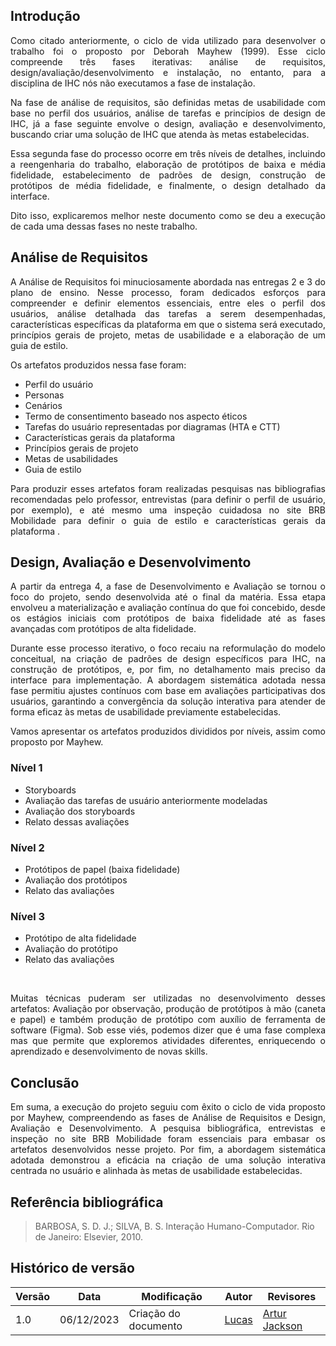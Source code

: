 ## Introdução

<div style="text-align: justify">

Como citado anteriormente, o ciclo de vida utilizado para desenvolver o trabalho foi o proposto por Deborah Mayhew (1999). Esse ciclo compreende três fases iterativas: análise de requisitos, design/avaliação/desenvolvimento e instalação, no entanto, para a disciplina de IHC nós não executamos a fase de instalação.

Na fase de análise de requisitos, são definidas metas de usabilidade com base no perfil dos usuários, análise de tarefas e princípios de design de IHC, já a fase seguinte envolve o design, avaliação e desenvolvimento, buscando criar uma solução de IHC que atenda às metas estabelecidas.

Essa segunda fase do processo ocorre em três níveis de detalhes, incluindo a reengenharia do trabalho, elaboração de protótipos de baixa e média fidelidade, estabelecimento de padrões de design, construção de protótipos de média fidelidade, e finalmente, o design detalhado da interface.

Dito isso, explicaremos melhor neste documento como se deu a execução de cada uma dessas fases no neste trabalho.

</div>

## Análise de Requisitos

<div style="text-align: justify">

A Análise de Requisitos foi minuciosamente abordada nas entregas 2 e 3 do plano de ensino. Nesse processo, foram dedicados esforços para compreender e definir elementos essenciais, entre eles o perfil dos usuários, análise detalhada das tarefas a serem desempenhadas, características específicas da plataforma em que o sistema será executado, princípios gerais de projeto, metas de usabilidade e a elaboração de um guia de estilo.

</div>

Os artefatos produzidos nessa fase foram:</br>

- Perfil do usuário
- Personas
- Cenários
- Termo de consentimento baseado nos aspecto éticos
- Tarefas do usuário representadas por diagramas (HTA e CTT)
- Características gerais da plataforma
- Princípios gerais de projeto
- Metas de usabilidades
- Guia de estilo

<div style="text-align: justify">

Para produzir esses artefatos foram realizadas pesquisas nas bibliografias recomendadas pelo professor, entrevistas (para definir o perfil de usuário, por exemplo), e até mesmo uma inspeção cuidadosa no site BRB Mobilidade para definir o guia de estilo e características gerais da plataforma .

</div>

## Design, Avaliação e Desenvolvimento

<div style="text-align: justify">

A partir da entrega 4, a fase de Desenvolvimento e Avaliação se tornou o foco do projeto, sendo desenvolvida até o final da matéria. Essa etapa envolveu a materialização e avaliação contínua do que foi concebido, desde os estágios iniciais com protótipos de baixa fidelidade até as fases avançadas com protótipos de alta fidelidade. 

Durante esse processo iterativo, o foco recaiu na reformulação do modelo conceitual, na criação de padrões de design específicos para IHC, na construção de protótipos, e, por fim, no detalhamento mais preciso da interface para implementação. A abordagem sistemática adotada nessa fase permitiu ajustes contínuos com base em avaliações participativas dos usuários, garantindo a convergência da solução interativa para atender de forma eficaz às metas de usabilidade previamente estabelecidas.

Vamos apresentar os artefatos produzidos divididos por níveis, assim como proposto por Mayhew.

</div>

### Nível 1

- Storyboards
- Avaliação das tarefas de usuário anteriormente modeladas
- Avaliação dos storyboards
- Relato dessas avaliações

### Nível 2

- Protótipos de papel (baixa fidelidade)
- Avaliação dos protótipos
- Relato das avaliações

### Nível 3

- Protótipo de alta fidelidade
- Avaliação do protótipo
- Relato das avaliações

</br>

<div style="text-align: justify">

Muitas técnicas puderam ser utilizadas no desenvolvimento desses artefatos: Avaliação por observação, produção de protótipos à mão (caneta e papel) e também produção de protótipo com auxílio de ferramenta de software (Figma). Sob esse viés, podemos dizer que é uma fase complexa mas que permite que exploremos atividades diferentes, enriquecendo o aprendizado e desenvolvimento de novas skills.

</div>

## Conclusão

<div style="text-align: justify">

Em suma, a execução do projeto seguiu com êxito o ciclo de vida proposto por Mayhew, compreendendo as fases de Análise de Requisitos e Design, Avaliação e Desenvolvimento. A pesquisa bibliográfica, entrevistas e inspeção no site BRB Mobilidade foram essenciais para embasar os artefatos desenvolvidos nesse projeto. Por fim, a abordagem sistemática adotada demonstrou a eficácia na criação de uma solução interativa centrada no usuário e alinhada às metas de usabilidade estabelecidas.

</div>

## Referência bibliográfica

> BARBOSA, S. D. J.; SILVA, B. S. Interação Humano-Computador. Rio de Janeiro: Elsevier, 2010.

## Histórico de versão

| Versão | Data  | Modificação | Autor | Revisores  |
| ------ | ----- | ----------- |------ | ---------- |
|    1.0   |   06/12/2023   |   Criação do documento |  [Lucas](https://github.com/lucaslobao-18)| [Artur Jackson](https://github.com/artur-jack)|

